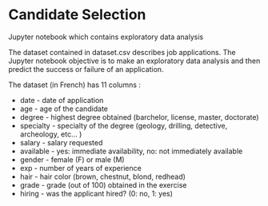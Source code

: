 # Candidate Selection

Jupyter notebook which contains exploratory data analysis 

The dataset contained in dataset.csv describes job applications. 
The Jupyter notebook objective is to make an exploratory data analysis and then predict the success or failure of an application.

The dataset (in French) has 11 columns :

- date - date of application
- age - age of the candidate
- degree - highest degree obtained (barchelor, license, master, doctorate)
- specialty - specialty of the degree (geology, drilling, detective, archeology, etc... )
- salary - salary requested
- available - yes: immediate availability, no: not immediately available
- gender - female (F) or male (M)
- exp - number of years of experience
- hair - hair color (brown, chestnut, blond, redhead)
- grade - grade (out of 100) obtained in the exercise
- hiring - was the applicant hired? (0: no, 1: yes)
